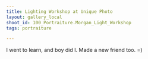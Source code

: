 ```yaml
---
title: Lighting Workshop at Unique Photo
layout: gallery_local
shoot_id: 100_Portraiture.Morgan_Light_Workshop
tags: portraiture

---
```


I went to learn, and boy did I. Made a new friend too. =)

